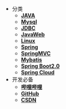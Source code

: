 - 分类
  - [**JAVA**](/docs/java/java.md)
  - [**Mysql**](/docs/mysql/mysql.md)
  - [**JDBC**](/docs/jdbc/jdbc.md)
  - [**JavaWeb**](/docs/javaweb/javaweb.md)
  - [**Linux**](/docs/linux/linux.md)
  - [**Spring**](/docs/spring/spring.md)
  - [**SpringMVC**](/docs/springmvc/springmvc.md)
  - [**Mybatis**](/docs/mybatis/mybatis.md)
  - [**Spring Boot2.0**](/docs/springboot/springboot.md)
  - [**Spring Cloud**](/docs/springcloud/springcloud.md)
- 开发必备
  - [**哔哩哔哩**](https://www.bilibili.com)
  - [**GitHub**](https://github.com/)
  - [**CSDN**](https://blog.csdn.net/)